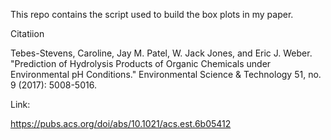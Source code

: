 This repo contains the script used to build the box plots in my paper.

Citatiion

Tebes-Stevens, Caroline, Jay M. Patel, W. Jack Jones, and Eric J. Weber. "Prediction of Hydrolysis Products of Organic Chemicals under Environmental pH Conditions." Environmental Science & Technology 51, no. 9 (2017): 5008-5016.

Link:

https://pubs.acs.org/doi/abs/10.1021/acs.est.6b05412
